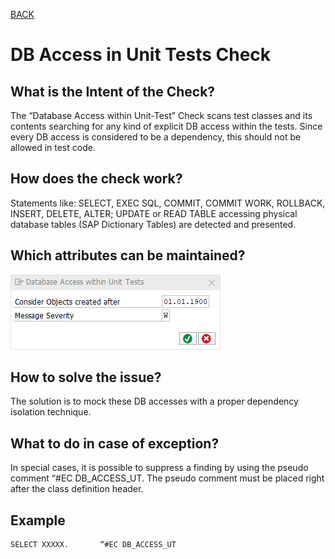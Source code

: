 [BACK](../check_documentation.md)

# DB Access in Unit Tests Check
## What is the Intent of the Check?
The “Database Access within Unit-Test” Check scans test classes and its contents searching for any kind of explicit DB access within the tests. Since every DB access is considered to be a dependency, this should not be allowed in test code.

## How does the check work?
Statements like: SELECT, EXEC SQL, COMMIT, COMMIT WORK, ROLLBACK, INSERT, DELETE, ALTER; UPDATE or READ TABLE accessing physical database tables (SAP Dictionary Tables) are detected and presented.

## Which attributes can be maintained?
![Attributes](./img/database_access_in_ut.png)

## How to solve the issue?
The solution is to mock these DB accesses with a proper dependency isolation technique.

## What to do in case of exception?
In special cases, it is possible to suppress a finding by using the pseudo comment “#EC DB_ACCESS_UT. The pseudo comment must be placed right after the class definition header.

## Example
```abap
SELECT XXXXX.       “#EC DB_ACCESS_UT
```